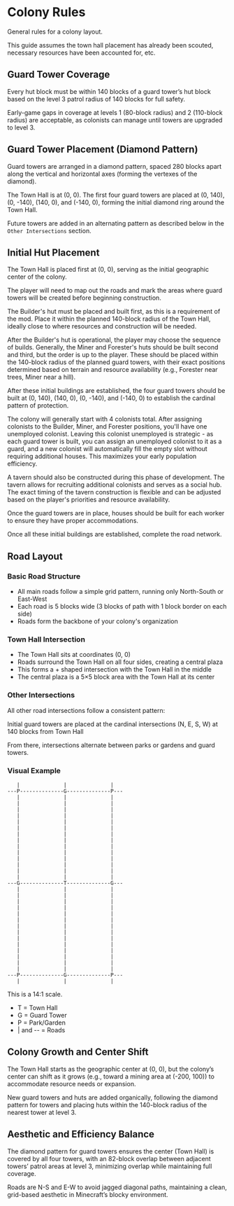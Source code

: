# Colony Rules

General rules for a colony layout.

This guide assumes the town hall placement has already been scouted, necessary
resources have been accounted for, etc.

## Guard Tower Coverage

Every hut block must be within 140 blocks of a guard tower’s hut block based
on the level 3 patrol radius of 140 blocks for full safety.

Early-game gaps in coverage at levels 1 (80-block radius) and 2 (110-block
radius) are acceptable, as colonists can manage until towers are upgraded to
level 3.

## Guard Tower Placement (Diamond Pattern)

Guard towers are arranged in a diamond pattern, spaced 280 blocks apart along
the vertical and horizontal axes (forming the vertexes of the diamond).

The Town Hall is at (0, 0). The first four guard towers are placed at (0,
140), (0, -140), (140, 0), and (-140, 0), forming the initial diamond ring
around the Town Hall.

Future towers are added in an alternating pattern as described below in the
`Other Intersections` section.

## Initial Hut Placement

The Town Hall is placed first at (0, 0), serving as the initial geographic
center of the colony.

The player will need to map out the roads and mark the areas where guard
towers will be created before beginning construction.

The Builder's hut must be placed and built first, as this is a requirement of
the mod. Place it within the planned 140-block radius of the Town Hall, ideally
close to where resources and construction will be needed.

After the Builder's hut is operational, the player may choose the sequence of
builds.  Generally, the Miner and Forester's huts should be built second and
third, but the order is up to the player. These should be placed within the
140-block radius of the planned guard towers, with their exact positions
determined based on terrain and resource availability (e.g., Forester near
trees, Miner near a hill).

After these initial buildings are established, the four guard towers should be
built at (0, 140), (140, 0), (0, -140), and (-140, 0) to establish the
cardinal pattern of protection.

The colony will generally start with 4 colonists total.  After assigning
colonists to the Builder, Miner, and Forester positions, you'll have one
unemployed colonist. Leaving this colonist unemployed is strategic - as each
guard tower is built, you can assign an unemployed colonist to it as a guard,
and a new colonist will automatically fill the empty slot without requiring
additional houses. This maximizes your early population efficiency.

A tavern should also be constructed during this phase of development. The tavern allows for recruiting additional colonists and serves as a social hub. The exact timing of the tavern construction is flexible and can be adjusted based on the player's priorities and resource availability.

Once the guard towers are in place, houses should be built for each worker to
ensure they have proper accommodations.

Once all these initial buildings are established, complete the road network.

## Road Layout

### Basic Road Structure

- All main roads follow a simple grid pattern, running only North-South or East-West
- Each road is 5 blocks wide (3 blocks of path with 1 block border on each side)
- Roads form the backbone of your colony's organization

### Town Hall Intersection

- The Town Hall sits at coordinates (0, 0)
- Roads surround the Town Hall on all four sides, creating a central plaza
- This forms a + shaped intersection with the Town Hall in the middle
- The central plaza is a 5×5 block area with the Town Hall at its center

### Other Intersections

All other road intersections follow a consistent pattern:

Initial guard towers are placed at the cardinal intersections (N, E, S, W) at
140 blocks from Town Hall

From there, intersections alternate between parks or gardens and guard towers.

### Visual Example

```
   |              |              |
---P--------------G--------------P---
   |              |              |
   |              |              |
   |              |              |
   |              |              |
   |              |              |
   |              |              |
   |              |              |
   |              |              |
   |              |              |
   |              |              |
   |              |              |
   |              |              |
   |              |              |
   |              |              |
---G--------------T--------------G---
   |              |              |
   |              |              |
   |              |              |
   |              |              |
   |              |              |
   |              |              |
   |              |              |
   |              |              |
   |              |              |
   |              |              |
   |              |              |
   |              |              |
   |              |              |
   |              |              |
---P--------------G--------------P---
   |              |              |
```

This is a 14:1 scale.

- T = Town Hall
- G = Guard Tower
- P = Park/Garden
- | and -- = Roads

## Colony Growth and Center Shift

The Town Hall starts as the geographic center at (0, 0), but the colony’s
center can shift as it grows (e.g., toward a mining area at (-200, 100)) to
accommodate resource needs or expansion.

New guard towers and huts are added organically, following the diamond pattern
for towers and placing huts within the 140-block radius of the nearest tower
at level 3.

## Aesthetic and Efficiency Balance

The diamond pattern for guard towers ensures the center (Town Hall) is covered
by all four towers, with an 82-block overlap between adjacent towers’ patrol
areas at level 3, minimizing overlap while maintaining full coverage.

Roads are N-S and E-W to avoid jagged diagonal paths, maintaining a clean,
grid-based aesthetic in Minecraft’s blocky environment.
